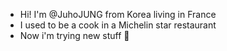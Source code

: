 - Hi! I'm @JuhoJUNG from Korea living in France
- I used to be a cook in a Michelin star restaurant
- Now i'm trying new stuff 🌱

<!---
JuhoJUNG-Kr/JuhoJUNG-Kr is a ✨ special ✨ repository because its `README.md` (this file) appears on your GitHub profile.
You can click the Preview link to take a look at your changes.
--->
